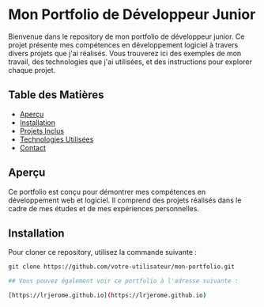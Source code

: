 # Mon Portfolio de Développeur Junior

Bienvenue dans le repository de mon portfolio de développeur junior. Ce projet présente mes compétences en développement logiciel à travers divers projets que j'ai réalisés. Vous trouverez ici des exemples de mon travail, des technologies que j'ai utilisées, et des instructions pour explorer chaque projet.

## Table des Matières

- [Aperçu](#aperçu)
- [Installation](#installation)
- [Projets Inclus](#projets-inclus)
- [Technologies Utilisées](#technologies-utilisées)
- [Contact](#contact)

## Aperçu

Ce portfolio est conçu pour démontrer mes compétences en développement web et logiciel. Il comprend des projets réalisés dans le cadre de mes études et de mes expériences personnelles.

## Installation

Pour cloner ce repository, utilisez la commande suivante :

```bash
git clone https://github.com/votre-utilisateur/mon-portfolio.git

## Vous pouvez également voir ce portfolio à l'adresse suivante :

[https://lrjerome.github.io](https://lrjerome.github.io)
